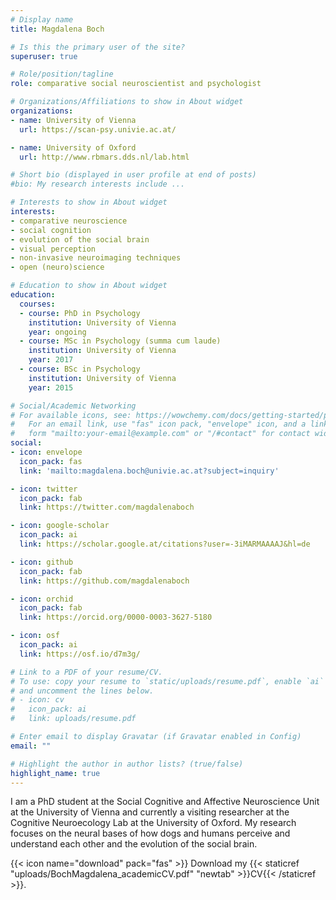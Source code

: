 ```yaml
---
# Display name
title: Magdalena Boch

# Is this the primary user of the site?
superuser: true

# Role/position/tagline
role: comparative social neuroscientist and psychologist

# Organizations/Affiliations to show in About widget
organizations:
- name: University of Vienna
  url: https://scan-psy.univie.ac.at/

- name: University of Oxford
  url: http://www.rbmars.dds.nl/lab.html

# Short bio (displayed in user profile at end of posts)
#bio: My research interests include ...

# Interests to show in About widget
interests:
- comparative neuroscience
- social cognition
- evolution of the social brain
- visual perception
- non-invasive neuroimaging techniques
- open (neuro)science

# Education to show in About widget
education:
  courses:
  - course: PhD in Psychology 
    institution: University of Vienna
    year: ongoing
  - course: MSc in Psychology (summa cum laude) 
    institution: University of Vienna
    year: 2017
  - course: BSc in Psychology
    institution: University of Vienna
    year: 2015

# Social/Academic Networking
# For available icons, see: https://wowchemy.com/docs/getting-started/page-builder/#icons
#   For an email link, use "fas" icon pack, "envelope" icon, and a link in the
#   form "mailto:your-email@example.com" or "/#contact" for contact widget.
social:
- icon: envelope
  icon_pack: fas
  link: 'mailto:magdalena.boch@univie.ac.at?subject=inquiry'

- icon: twitter
  icon_pack: fab
  link: https://twitter.com/magdalenaboch

- icon: google-scholar  
  icon_pack: ai
  link: https://scholar.google.at/citations?user=-3iMARMAAAAJ&hl=de

- icon: github
  icon_pack: fab
  link: https://github.com/magdalenaboch

- icon: orchid
  icon_pack: fab
  link: https://orcid.org/0000-0003-3627-5180

- icon: osf
  icon_pack: ai
  link: https://osf.io/d7m3g/

# Link to a PDF of your resume/CV.
# To use: copy your resume to `static/uploads/resume.pdf`, enable `ai` icons in `params.toml`, 
# and uncomment the lines below.
# - icon: cv
#   icon_pack: ai
#   link: uploads/resume.pdf

# Enter email to display Gravatar (if Gravatar enabled in Config)
email: ""

# Highlight the author in author lists? (true/false)
highlight_name: true
---
```


I am a PhD student at the Social Cognitive and Affective Neuroscience Unit at the University of Vienna and currently a visiting researcher at the Cognitive Neuroecology Lab at the University of Oxford. My research focuses on the neural bases of how dogs and humans perceive and understand each other and the evolution of the social brain.

{{< icon name="download" pack="fas" >}} Download my {{< staticref "uploads/BochMagdalena_academicCV.pdf" "newtab" >}}CV{{< /staticref >}}.
